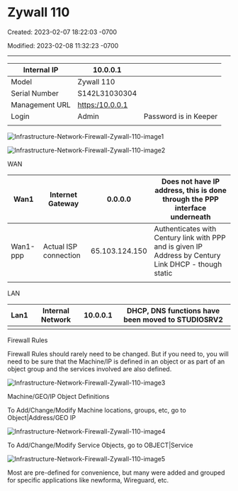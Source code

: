 # Zywall 110

Created: 2023-02-07 18:22:03 -0700

Modified: 2023-02-08 11:32:23 -0700

---

| Internal IP    | 10.0.0.1           |                      |
|----------------|--------------------|-----------------------|
| Model          | Zywall 110         |                      |
| Serial Number  | S142L31030304      |                      |
| Management URL | <https:/10.0.0.1> |                      |
| Login          | Admin              | Password is in Keeper |
|               |                   |                      |

![Infrastructure-Network-Firewall-Zywall-110-image1](999-Archive/StudioCompletiva/attachment/Infrastructure-Network-Firewall-Zywall-110-image1.png)

![Infrastructure-Network-Firewall-Zywall-110-image2](999-Archive/StudioCompletiva/attachment/Infrastructure-Network-Firewall-Zywall-110-image2.png)

WAN

| Wan1     | Internet Gateway      | 0.0.0.0        | Does not have IP address, this is done through the PPP interface underneath                           |
|----------|-------------|----------------|-----------------------------------|
| Wan1-ppp | Actual ISP connection | 65.103.124.150 | Authenticates with Century link with PPP and is given IP Address by Century Link DHCP - though static |
|         |                      |               |                                                                                                      |

LAN

| Lan1 | Internal Network | 10.0.0.1 | DHCP, DNS functions have been moved to STUDIOSRV2 |
|---------|---------------|---------|----------------------------------------|
|     |                 |         |                                                  |

Firewall Rules

Firewall Rules should rarely need to be changed. But if you need to, you will need to be sure that the Machine/IP is defined in an object or as part of an object group and the services involved are also defined.

![Infrastructure-Network-Firewall-Zywall-110-image3](999-Archive/StudioCompletiva/attachment/Infrastructure-Network-Firewall-Zywall-110-image3.png)

Machine/GEO/IP Object Definitions

To Add/Change/Modify Machine locations, groups, etc, go to Object|Address/GEO IP


![Infrastructure-Network-Firewall-Zywall-110-image4](999-Archive/StudioCompletiva/attachment/Infrastructure-Network-Firewall-Zywall-110-image4.png)

To Add/Change/Modify Service Objects, go to OBJECT|Service

![Infrastructure-Network-Firewall-Zywall-110-image5](999-Archive/StudioCompletiva/attachment/Infrastructure-Network-Firewall-Zywall-110-image5.png)

Most are pre-defined for convenience, but many were added and grouped for specific applications like newforma, Wireguard, etc.
